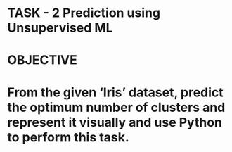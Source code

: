 # TASK - 2 Prediction using Unsupervised ML
# OBJECTIVE
# From the given ‘Iris’ dataset, predict the optimum number of clusters and represent it visually and use Python to perform this task.
